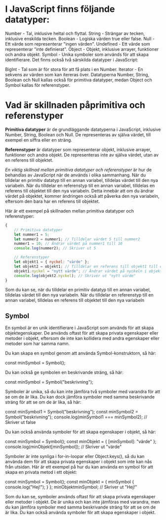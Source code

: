 # I JavaScript finns följande datatyper:

Number - Tal, inklusive heltal och flyttal.
String - Strängar av tecken, inklusive enskilda tecken.
Boolean - Logiska värden true eller false.
Null - Ett värde som representerar "ingen värden".
Undefined - Ett värde som representerar "inte definierat".
Object - Objekt, inklusive arrayer, funktioner och andra objekt.
Symbol - Unika symboler som används för att skapa identifierare.
Det finns också två särskilda datatyper i JavaScript:

BigInt - Tal som är för stora för att få plats i en Number.
Iterator - En sekvens av värden som kan itereras över.
Datatyperna Number, String, Boolean och Null kallas också för primitiva datatyper, medan Object och Symbol kallas för referenstyper.

# Vad är skillnaden påprimitiva och referenstyper

**Primitiva datatyper** är de grundläggande datatyperna i JavaScript, inklusive Number, String, Boolean och Null. De representeras av själva värdet, till exempel en siffra eller en sträng.

**Referenstyper** är datatyper som representerar objekt, inklusive arrayer, funktioner och andra objekt. De representeras inte av själva värdet, utan av en referens till objektet.

_En viktig skillnad mellan primitiva datatyper och referenstyper_ är hur de behandlas av JavaScript när de används i olika sammanhang. När du tilldelar en primitiv datatyp till en annan variabel, tilldelas värdet till den nya variabeln. När du tilldelar en referenstyp till en annan variabel, tilldelas en referens till objektet till den nya variabeln. Detta innebär att om du ändrar värdet på objektet, kommer ändringen också att påverka den nya variabeln, eftersom den bara har en referens till objektet.

Här är ett exempel på skillnaden mellan primitiva datatyper och referenstyper:

```js
{
    // Primitiva datatyper
    let nummer1 = 5;
    let nummer2 = nummer1; // Tilldelar värdet 5 till nummer2
    nummer1 = 10; // Ändrar värdet på nummer1 till 10
    console.log(nummer2); // Skriver ut 5

    // Referenstyper
    let objekt1 = { nyckel: "värde" };
    let objekt2 = objekt1; // Tilldelar en referens till objekt1 till objekt2
    objekt1.nyckel = "nytt värde"; // Ändrar värdet på nyckeln i objekt1
    console.log(objekt2.nyckel); // Skriver ut "nytt värde"
}
```

Som du kan se, när du tilldelar en primitiv datatyp till en annan variabel, tilldelas värdet till den nya variabeln. När du tilldelar en referenstyp till en annan variabel, tilldelas en referens till objektet till den nya variabeln

## Symbol

En symbol är en unik identifierare i JavaScript som används för att skapa objektegenskaper. De används oftast för att skapa privata egenskaper eller metoder i objekt, eftersom de inte kan kollidera med andra egenskaper eller metoder som har samma namn.

Du kan skapa en symbol genom att använda Symbol-konstruktorn, så här:

const minSymbol = Symbol();

Du kan också ge symbolen en beskrivande sträng, så här:

const minSymbol = Symbol("beskrivning");

Symboler är unika, så du kan inte jämföra två symboler med varandra för att se om de är lika. Du kan dock jämföra symboler med samma beskrivande sträng för att se om de är lika, så här:

const minSymbol1 = Symbol("beskrivning");
const minSymbol2 = Symbol("beskrivning");
console.log(minSymbol1 === minSymbol2); // Skriver ut false

Du kan också använda symboler för att skapa egenskaper i objekt, så här:

const minSymbol = Symbol();
const minObjekt = {
[minSymbol]: "värde"
};
console.log(minObjekt[minSymbol]); // Skriver ut "värde"

Symboler är inte synliga i for-in-loopar eller Object.keys(), så du kan använda dem för att skapa privata egenskaper i objekt som inte kan nås från utsidan. Här är ett exempel på hur du kan använda en symbol för att skapa en privata metod i ett objekt:

const minSymbol = Symbol();
const minObjekt = {
minSymbol {
console.log("Hej!");
}
};
minObjektminSymbol; // Skriver ut "Hej!"

Som du kan se, symboler används oftast för att skapa privata egenskaper eller metoder i objekt. De är unika och kan inte jämföras med varandra, men du kan jämföra symboler med samma beskrivande sträng för att se om de är lika. Du kan också använda symboler för att skapa egenskaper i objekt.
